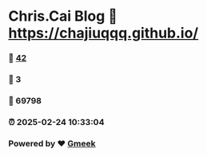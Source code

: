# Chris.Cai Blog :link: https://chajiuqqq.github.io/ 
### :page_facing_up: [42](https://chajiuqqq.github.io//tag.html) 
### :speech_balloon: 3 
### :hibiscus: 69798 
### :alarm_clock: 2025-02-24 10:33:04 
### Powered by :heart: [Gmeek](https://github.com/Meekdai/Gmeek)
